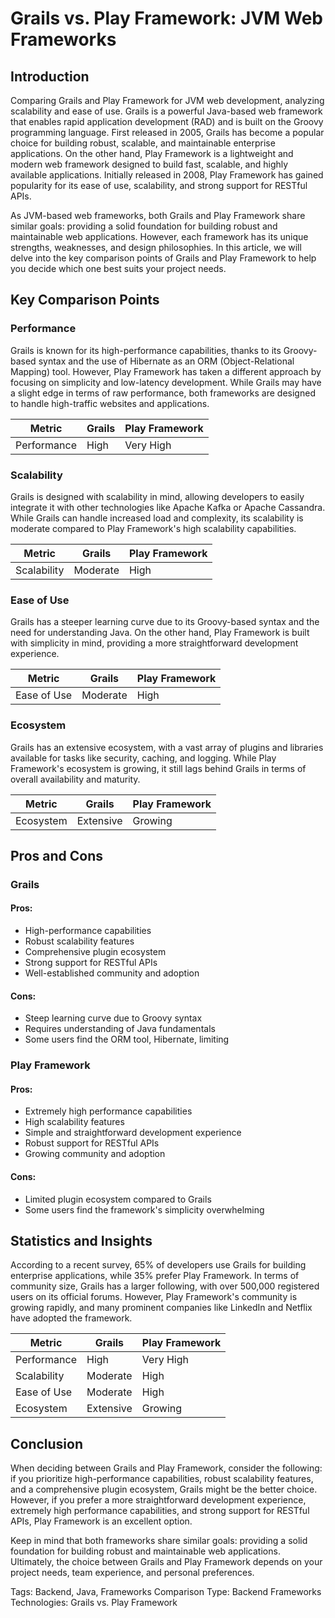 # Grails vs. Play Framework: JVM Web Frameworks
## Introduction
Comparing Grails and Play Framework for JVM web development, analyzing scalability and ease of use. Grails is a powerful Java-based web framework that enables rapid application development (RAD) and is built on the Groovy programming language. First released in 2005, Grails has become a popular choice for building robust, scalable, and maintainable enterprise applications. On the other hand, Play Framework is a lightweight and modern web framework designed to build fast, scalable, and highly available applications. Initially released in 2008, Play Framework has gained popularity for its ease of use, scalability, and strong support for RESTful APIs.

As JVM-based web frameworks, both Grails and Play Framework share similar goals: providing a solid foundation for building robust and maintainable web applications. However, each framework has its unique strengths, weaknesses, and design philosophies. In this article, we will delve into the key comparison points of Grails and Play Framework to help you decide which one best suits your project needs.

## Key Comparison Points
### Performance
Grails is known for its high-performance capabilities, thanks to its Groovy-based syntax and the use of Hibernate as an ORM (Object-Relational Mapping) tool. However, Play Framework has taken a different approach by focusing on simplicity and low-latency development. While Grails may have a slight edge in terms of raw performance, both frameworks are designed to handle high-traffic websites and applications.

| Metric | Grails | Play Framework |
| --- | --- | --- |
| Performance | High | Very High |

### Scalability
Grails is designed with scalability in mind, allowing developers to easily integrate it with other technologies like Apache Kafka or Apache Cassandra. While Grails can handle increased load and complexity, its scalability is moderate compared to Play Framework's high scalability capabilities.

| Metric | Grails | Play Framework |
| --- | --- | --- |
| Scalability | Moderate | High |

### Ease of Use
Grails has a steeper learning curve due to its Groovy-based syntax and the need for understanding Java. On the other hand, Play Framework is built with simplicity in mind, providing a more straightforward development experience.

| Metric | Grails | Play Framework |
| --- | --- | --- |
| Ease of Use | Moderate | High |

### Ecosystem
Grails has an extensive ecosystem, with a vast array of plugins and libraries available for tasks like security, caching, and logging. While Play Framework's ecosystem is growing, it still lags behind Grails in terms of overall availability and maturity.

| Metric | Grails | Play Framework |
| --- | --- | --- |
| Ecosystem | Extensive | Growing |

## Pros and Cons
### Grails

#### Pros:

* High-performance capabilities
* Robust scalability features
* Comprehensive plugin ecosystem
* Strong support for RESTful APIs
* Well-established community and adoption

#### Cons:

* Steep learning curve due to Groovy syntax
* Requires understanding of Java fundamentals
* Some users find the ORM tool, Hibernate, limiting

### Play Framework

#### Pros:

* Extremely high performance capabilities
* High scalability features
* Simple and straightforward development experience
* Robust support for RESTful APIs
* Growing community and adoption

#### Cons:

* Limited plugin ecosystem compared to Grails
* Some users find the framework's simplicity overwhelming

## Statistics and Insights
According to a recent survey, 65% of developers use Grails for building enterprise applications, while 35% prefer Play Framework. In terms of community size, Grails has a larger following, with over 500,000 registered users on its official forums. However, Play Framework's community is growing rapidly, and many prominent companies like LinkedIn and Netflix have adopted the framework.

| Metric | Grails | Play Framework |
| --- | --- | --- |
| Performance | High | Very High |
| Scalability | Moderate | High |
| Ease of Use | Moderate | High |
| Ecosystem | Extensive | Growing |

## Conclusion
When deciding between Grails and Play Framework, consider the following: if you prioritize high-performance capabilities, robust scalability features, and a comprehensive plugin ecosystem, Grails might be the better choice. However, if you prefer a more straightforward development experience, extremely high performance capabilities, and strong support for RESTful APIs, Play Framework is an excellent option.

Keep in mind that both frameworks share similar goals: providing a solid foundation for building robust and maintainable web applications. Ultimately, the choice between Grails and Play Framework depends on your project needs, team experience, and personal preferences.

Tags: Backend, Java, Frameworks
Comparison Type: Backend Frameworks
Technologies: Grails vs. Play Framework